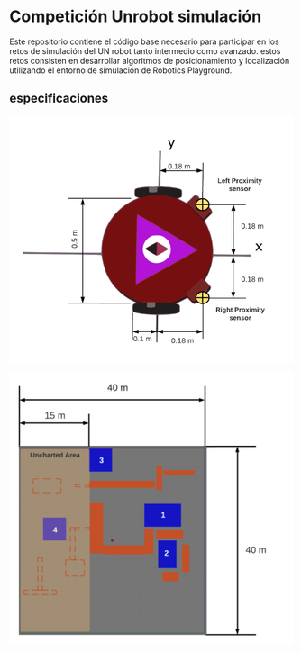 # Competición Unrobot simulación 
Este repositorio contiene el código base necesario para participar en los retos de simulación del UN robot tanto intermedio como avanzado. estos retos consisten en desarrollar algoritmos de posicionamiento y localización utilizando el entorno de simulación de Robotics Playground.

## especificaciones 
 
![robot dimensions](img/robot_dimensions.png)


![arena](img/arena.png)


